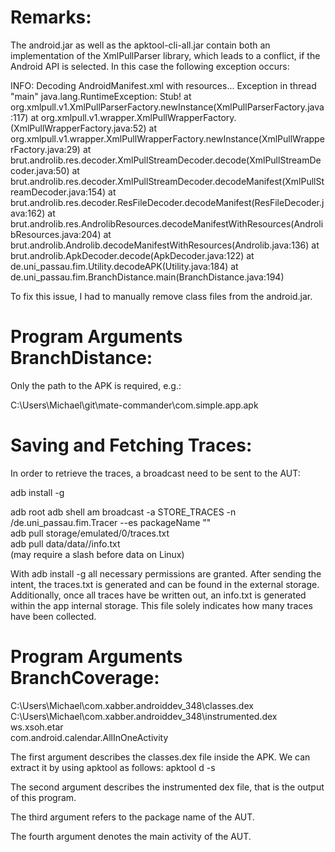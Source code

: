 
# Remarks:

The android.jar as well as the apktool-cli-all.jar contain both an implementation of the XmlPullParser library, which
leads to a conflict, if the Android API is selected. In this case the following exception occurs:

INFO: Decoding AndroidManifest.xml with resources...
Exception in thread "main" java.lang.RuntimeException: Stub!
	at org.xmlpull.v1.XmlPullParserFactory.newInstance(XmlPullParserFactory.java:117)
	at org.xmlpull.v1.wrapper.XmlPullWrapperFactory.<init>(XmlPullWrapperFactory.java:52)
	at org.xmlpull.v1.wrapper.XmlPullWrapperFactory.newInstance(XmlPullWrapperFactory.java:29)
	at brut.androlib.res.decoder.XmlPullStreamDecoder.decode(XmlPullStreamDecoder.java:50)
	at brut.androlib.res.decoder.XmlPullStreamDecoder.decodeManifest(XmlPullStreamDecoder.java:154)
	at brut.androlib.res.decoder.ResFileDecoder.decodeManifest(ResFileDecoder.java:162)
	at brut.androlib.res.AndrolibResources.decodeManifestWithResources(AndrolibResources.java:204)
	at brut.androlib.Androlib.decodeManifestWithResources(Androlib.java:136)
	at brut.androlib.ApkDecoder.decode(ApkDecoder.java:122)
	at de.uni_passau.fim.Utility.decodeAPK(Utility.java:184)
	at de.uni_passau.fim.BranchDistance.main(BranchDistance.java:194)
	
To fix this issue, I had to manually remove class files from the android.jar.

# Program Arguments BranchDistance:

Only the path to the APK is required, e.g.:

C:\Users\Michael\git\mate-commander\com.simple.app.apk

# Saving and Fetching Traces:

In order to retrieve the traces, a broadcast need to be sent to the AUT:

adb install -g <apk> <br />

adb root
adb shell am broadcast -a STORE_TRACES -n <package-name>/de.uni_passau.fim.Tracer --es packageName "<package-name>" <br />
adb pull storage/emulated/0/traces.txt <br />
adb pull data/data/<package-name>/info.txt <br /> (may require a slash before data on Linux)

With adb install -g all necessary permissions are granted. After sending the intent, the traces.txt
is generated and can be found in the external storage. Additionally, once all traces have be written out,
an info.txt is generated within the app internal storage. This file solely indicates how many
traces have been collected.

# Program Arguments BranchCoverage:

C:\Users\Michael\com.xabber.androiddev_348\classes.dex <br />
C:\Users\Michael\com.xabber.androiddev_348\instrumented.dex <br />
ws.xsoh.etar <br />
com.android.calendar.AllInOneActivity <br />

The first argument describes the classes.dex file inside the APK. We can extract
it by using apktool as follows: apktool d -s <apk-file>

The second argument describes the instrumented dex file, that is the output
of this program.

The third argument refers to the package name of the AUT.

The fourth argument denotes the main activity of the AUT.